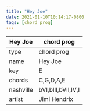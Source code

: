 ```yaml
---
title: "Hey Joe"
date: 2021-01-10T10:14:17-0800
tags: [chord prog]
---
```


|Hey Joe|chord prog|
|---|---|
|type|chord prog|
|name|Hey Joe|
|key|E|
|chords|C,G,D,A,E|
|nashville|bVI,bIII,bVII,IV,I|
|artist|Jimi Hendrix|
